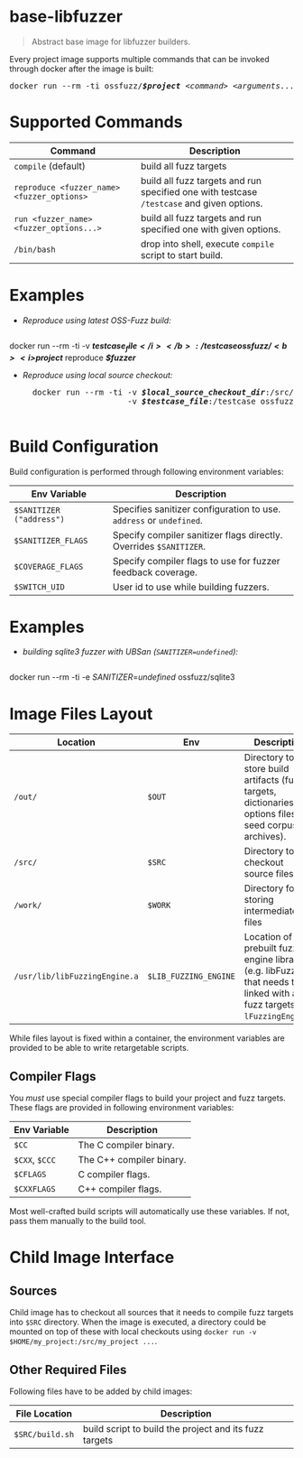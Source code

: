 # base-libfuzzer
> Abstract base image for libfuzzer builders.

Every project image supports multiple commands that can be invoked through docker after the image is built:

<pre>
docker run --rm -ti ossfuzz/<b><i>$project</i></b> <i>&lt;command&gt;</i> <i>&lt;arguments...&gt;</i>
</pre>

# Supported Commands

| Command | Description |
|---------|-------------|
| `compile` (default) | build all fuzz targets
| `reproduce <fuzzer_name> <fuzzer_options>` | build all fuzz targets and run specified one with testcase `/testcase` and given options.
| `run <fuzzer_name> <fuzzer_options...>` | build all fuzz targets and run specified one with given options.
| `/bin/bash` | drop into shell, execute `compile` script to start build.

# Examples

- *Reproduce using latest OSS-Fuzz build:*

   <pre>
docker run --rm -ti -v <b><i>$testcase_file</i></b>:/testcase ossfuzz/<b><i>$project</i></b> reproduce <b><i>$fuzzer</i></b>
   </pre>

- *Reproduce using local source checkout:*

    <pre>
    docker run --rm -ti -v <b><i>$local_source_checkout_dir</i></b>:/src/<b><i>$project</i></b> \
                        -v <b><i>$testcase_file</i></b>:/testcase ossfuzz/<b><i>$project</i></b> reproduce <b><i>$fuzzer</i></b>
    </pre>


# Build Configuration

Build configuration is performed through following environment variables:

| Env Variable     | Description
| -------------    | --------
| `$SANITIZER ("address")` | Specifies sanitizer configuration to use. `address` or `undefined`.
| `$SANITIZER_FLAGS` | Specify compiler sanitizer flags directly. Overrides `$SANITIZER`.
| `$COVERAGE_FLAGS` | Specify compiler flags to use for fuzzer feedback coverage.
| `$SWITCH_UID` | User id to use while building fuzzers.

# Examples

- *building sqlite3 fuzzer with UBSan (`SANITIZER=undefined`):*

   <pre>
docker run --rm -ti -e <i>SANITIZER</i>=<i>undefined</i> ossfuzz/sqlite3
   </pre>



# Image Files Layout

| Location|Env| Description |
|---------| -------- | ----------  |
| `/out/` | `$OUT`         | Directory to store build artifacts (fuzz targets, dictionaries, options files, seed corpus archives). |
| `/src/` | `$SRC`         | Directory to checkout source files |
| `/work/`| `$WORK`        | Directory for storing intermediate files |
| `/usr/lib/libFuzzingEngine.a` | `$LIB_FUZZING_ENGINE` | Location of prebuilt fuzzing engine library (e.g. libFuzzer ) that needs to be linked with all fuzz targets (`-lFuzzingEngine`).

While files layout is fixed within a container, the environment variables are
provided to be able to write retargetable scripts.


## Compiler Flags

You *must* use special compiler flags to build your project and fuzz targets.
These flags are provided in following environment variables:

| Env Variable    | Description
| -------------   | --------
| `$CC`           | The C compiler binary.
| `$CXX`, `$CCC`  | The C++ compiler binary.
| `$CFLAGS`       | C compiler flags.
| `$CXXFLAGS`     | C++ compiler flags.

Most well-crafted build scripts will automatically use these variables. If not,
pass them manually to the build tool.


# Child Image Interface

## Sources

Child image has to checkout all sources that it needs to compile fuzz targets into
`$SRC` directory. When the image is executed, a directory could be mounted on top
of these with local checkouts using
`docker run -v $HOME/my_project:/src/my_project ...`.

## Other Required Files

Following files have to be added by child images:

| File Location   | Description |
| -------------   | ----------- |
| `$SRC/build.sh` | build script to build the project and its fuzz targets |
